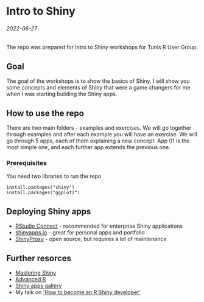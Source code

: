 # Intro to Shiny
###### 2022-06-27
The repo was prepared for Intro to Shiny workshops for Tunis R User Group.

## Goal
The goal of the workshops is to show the basics of Shiny. I will show you some concepts and elements of Shiny that were a game changers for me when I was starting building the Shiny apps. 

## How to use the repo
There are two main folders - examples and exercises. We will go together through examples and after each example you will have an exercise.
We will go through 5 apps, each of them explaining a new concept. App 01 is the most simple one, and each further app extends the previous one.

### Prerequisites
You need two libraries to run the repo

```{r}
install.packages("shiny")
install.packages("ggplot2")
```

## Deploying Shiny apps
- [RStudio Connect](https://www.rstudio.com/products/connect/) - recommended for enterprise Shiny applications
- [shinyapps.io](https://www.shinyapps.io/) - great for personal apps and portfolio
- [ShinyProxy](https://www.shinyproxy.io/) - open source, but requires a lot of maintenance

## Further resorces
- [Mastering Shiny](https://mastering-shiny.org/index.html)
- [Advanced R](https://adv-r.hadley.nz/)
- [Shiny apps gallery](https://demo.appsilon.com/)
- My talk on ['How to become an R Shiny developer'](https://youtu.be/EDhhbG_N6bo)
